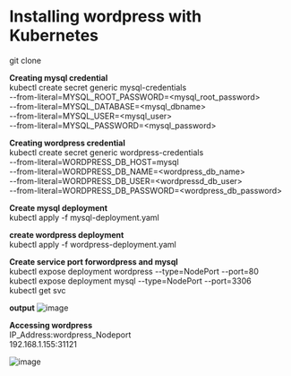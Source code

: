 # Installing wordpress with Kubernetes

git clone 

**Creating mysql credential**  
kubectl create secret generic mysql-credentials \
--from-literal=MYSQL_ROOT_PASSWORD=<mysql_root_password> \
--from-literal=MYSQL_DATABASE=<mysql_dbname> \
--from-literal=MYSQL_USER=<mysql_user> \
--from-literal=MYSQL_PASSWORD=<mysql_password>

**Creating wordpress credential**  
kubectl create secret generic wordpress-credentials \
--from-literal=WORDPRESS_DB_HOST=mysql \
--from-literal=WORDPRESS_DB_NAME=<wordpress_db_name> \
--from-literal=WORDPRESS_DB_USER=<wordpressd_db_user> \
--from-literal=WORDPRESS_DB_PASSWORD=<wordpress_db_password>

**Create mysql deployment**  
kubectl apply -f mysql-deployment.yaml

**create wordpress deployment**  
kubectl apply -f wordpress-deployment.yaml

**Create service port forwordpress and mysql**   
kubectl expose deployment wordpress --type=NodePort --port=80  
kubectl expose deployment mysql --type=NodePort --port=3306  
kubectl get svc  

**output**
![image](https://github.com/user-attachments/assets/cdd43a28-2c9c-40bc-af85-3368d6fd53f8)


**Accessing wordpress**  
IP_Address:wordpress_Nodeport  
192.168.1.155:31121  

![image](https://github.com/user-attachments/assets/16bed103-9b22-4121-a55b-2969f897b547)



